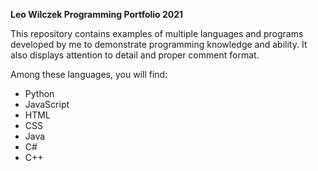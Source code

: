 **Leo Wilczek Programming Portfolio 2021**

This repository contains examples of multiple languages and programs developed by me to demonstrate programming knowledge and ability. It also displays attention to detail and proper comment format. 

Among these languages, you will find:
- Python
- JavaScript
- HTML
- CSS
- Java
- C#
- C++
